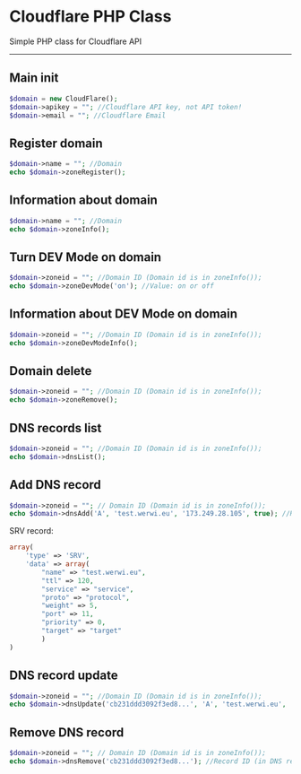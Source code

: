 # Cloudflare PHP Class

Simple PHP class for Cloudflare API

--- 
## Main init
```php
$domain = new CloudFlare();
$domain->apikey = ""; //Cloudflare API key, not API token!
$domain->email = ""; //Cloudflare Email
```

## Register domain
```php
$domain->name = ""; //Domain
echo $domain->zoneRegister();
```

## Information about domain
```php
$domain->name = ""; //Domain
echo $domain->zoneInfo();
```

## Turn DEV Mode on domain
```php
$domain->zoneid = ""; //Domain ID (Domain id is in zoneInfo());
echo $domain->zoneDevMode('on'); //Value: on or off 
```

## Information about DEV Mode on domain
```php
$domain->zoneid = ""; //Domain ID (Domain id is in zoneInfo());
echo $domain->zoneDevModeInfo();
```

## Domain delete
```php
$domain->zoneid = ""; //Domain ID (Domain id is in zoneInfo());
echo $domain->zoneRemove();
```

## DNS records list
```php
$domain->zoneid = ""; //Domain ID (Domain id is in zoneInfo());
echo $domain->dnsList();
```

## Add DNS record
```php
$domain->zoneid = ""; // Domain ID (Domain id is in zoneInfo());
echo $domain->dnsAdd('A', 'test.werwi.eu', '173.249.28.105', true); //Record type, domain, content, proxied on CloudFlare
```
SRV record:
```php
array(
	'type' => 'SRV',
	'data' => array(
		"name" => "test.werwi.eu",
		"ttl" => 120,
		"service" => "service",
		"proto" => "protocol",
		"weight" => 5,
		"port" => 11,
		"priority" => 0,
		"target" => "target"
		)
)
```


## DNS record update
```php
$domain->zoneid = ""; //Domain ID (Domain id is in zoneInfo());
echo $domain->dnsUpdate('cb231ddd3092f3ed8...', 'A', 'test.werwi.eu', '192.168.0.1', true); //Record ID (in DNS record list), record type, content, proxied on CloudFlare
```

## Remove DNS record
```php
$domain->zoneid = ""; // Domain ID (Domain id is in zoneInfo());
echo $domain->dnsRemove('cb231ddd3092f3ed8...'); //Record ID (in DNS record list)
```

